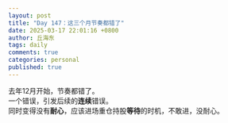 ```yaml
---
layout: post
title: "Day 147：这三个月节奏都错了"
date: 2025-03-17 22:01:16 +0800
author: 丘海东 
tags: daily
comments: true
categories: personal
published: true
---
```

去年12月开始，节奏都错了。  
一个错误，引发后续的**连续**错误。  
同时变得没有**耐心**，应该进场重仓持股**等待**的时机，不敢进，没耐心。
